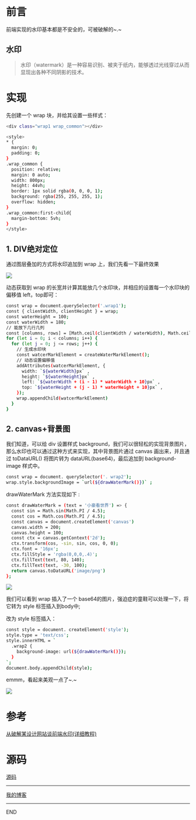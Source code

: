 # 前言

前端实现的水印基本都是不安全的，可被破解的~.~

## 水印

> 水印（watermark）是一种容易识别、被夹于纸内，能够透过光线穿过从而显现出各种不同阴影的技术。

# 实现

先创建一个 wrap 块，并给其设置一些样式：

``` bash 
<div class="wrap1 wrap_common"></div>

<style>
* {
  margin: 0; 
  padding: 0; 
}
.wrap_common {
  position: relative; 
  margin: 0 auto; 
  width: 800px; 
  height: 44vh; 
  border: 1px solid rgba(0, 0, 0, 1); 
  background: rgba(255, 255, 255, 1); 
  overflow: hidden; 
}
.wrap_common:first-child{
  margin-bottom: 5vh; 
}
</style>
``` 

## 1. DIV绝对定位

通过图层叠加的方式将水印追加到 wrap 上，我们先看一下最终效果

![](https://upload-images.jianshu.io/upload_images/10390288-3eaef158c237d861.png?imageMogr2/auto-orient/strip%7CimageView2/2/w/1240)

动态获取到 wrap 的长宽并计算其能放几个水印块，并相应的设置每一个水印块的偏移值 left，top即可：

``` bash 
const wrap = document.querySelector('.wrap1');
const { clientWidth, clientHeight } = wrap;
const waterHeight = 100;
const waterWidth = 180;
// 能放下几行几列
const [columns, rows] = [Math.ceil(clientWidth / waterWidth), Math.ceil(clientHeight / waterHeight)]
for (let i = 0; i < columns; i++) {
  for (let j = 0; j <= rows; j++) {
    // 生成水印块
    const watcerMarkElement = createWaterMarkElement();
    // 动态设置偏移值
    addAttributes(watcerMarkElement, {
      width: `${waterWidth}px` ,
      height: `${waterHeight}px` ,
      left: `${waterWidth + (i - 1) * waterWidth + 10}px` ,
      top: `${waterHeight + (j - 1) * waterHeight + 10}px` ,
    });
    wrap.appendChild(watcerMarkElement)
  }
}
```

## 2. canvas+背景图

我们知道，可以给 div 设置样式 background，我们可以很轻松的实现背景图片，那么水印也可以通过这种方式来实现，其中背景图片通过 canvas 画出来，并且通过 toDataURL() 将图片转为 dataURL(base64)，最后追加到   background-image 样式中。

``` bash 
const wrap = document. querySelector('. wrap2'); 
wrap.style.backgroundImage = `url(${drawWaterMark()})` ; 
``` 

drawWaterMark 方法实现如下 :

``` bash 
const drawWaterMark = (text = '小豪看世界') => {
  const sin = Math.sin(Math.PI / 4.5);
  const cos = Math.cos(Math.PI / 4.5);
  const canvas = document.createElement('canvas')
  canvas.width = 200;
  canvas.height = 100;
  const ctx = canvas.getContext('2d');
  ctx.transform(cos, -sin, sin, cos, 0, 0);
  ctx.font = '16px';
  ctx.fillStyle = 'rgba(0,0,0,.4)';
  ctx.fillText(text, 80, 140);
  ctx.fillText(text, -30, 100);
  return canvas.toDataURL('image/png')
};
```

![](https://upload-images.jianshu.io/upload_images/10390288-fb2cbc2f47d9f3a9.png?imageMogr2/auto-orient/strip%7CimageView2/2/w/1240)

我们可以看到 wrap 插入了一个 base64的图片，强迫症的童鞋可以处理一下，将它转为 style 标签插入到body中; 

改为 style 标签插入：

``` bash 
const style = document. createElement('style'); 
style.type = 'text/css'; 
style.innerHTML = `
  .wrap2 {
    background-image: url(${drawWaterMark()});
  }
`; 
document.body.appendChild(style); 
```
emmm，看起来美观一点了~.~

![](https://upload-images.jianshu.io/upload_images/10390288-71a9cb68e61caf3d.png?imageMogr2/auto-orient/strip%7CimageView2/2/w/1240)

# 参考

[从破解某设计网站谈前端水印(详细教程)](https://juejin.cn/post/6900713052270755847)

# 源码

[源码](https://github.com/zhongzihao1996/my-blog/tree/dev/blogs/30.%20%E5%89%8D%E7%AB%AF%E6%B0%B4%E5%8D%B0%E7%9A%84%E7%AE%80%E5%8D%95%E5%AE%9E%E7%8E%B0)

---

[我的博客](https://github.com/zhongzihao1996/my-blog/tree/master)

---

END

